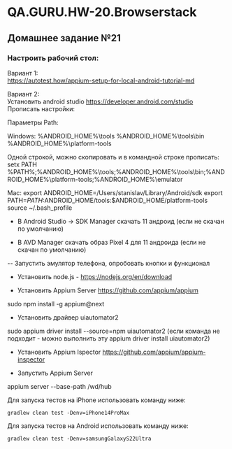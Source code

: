 # QA.GURU.HW-20.Browserstack
## Домашнее задание №21


### Настроить рабочий стол:   
Вариант 1:   
https://autotest.how/appium-setup-for-local-android-tutorial-md   

Вариант 2:   
Установить android studio https://developer.android.com/studio   
Прописать настройки:
  
Параметры Path:   

Windows:
%ANDROID_HOME%\tools
%ANDROID_HOME%\tools\bin
%ANDROID_HOME%\platform-tools

Одной строкой, можно скопировать и в командной строке прописать: setx PATH %PATH%;%ANDROID_HOME%\tools;%ANDROID_HOME%\tools\bin;%ANDROID_HOME%\platform-tools;%ANDROID_HOME%\emulator

Mac:
export ANDROID_HOME=/Users/stanislav/Library/Android/sdk
export PATH=$PATH:$ANDROID_HOME/tools:$ANDROID_HOME/platform-tools
source ~/.bash_profile     

- В Android Studio -> SDK Manager скачать 11 андроид (если не скачан по умолчанию)

- В AVD Manager скачать образ Pixel 4 для 11 андроида (если не скачан по умолчанию)

-- Запустить эмулятор телефона, опробовать кнопки и функционал
- Установить node.js - https://nodejs.org/en/download

- Установить Appium Server https://github.com/appium/appium

sudo npm install -g appium@next    



- Установить драйвер uiautomator2 

 sudo appium driver install --source=npm uiautomator2 (если команда не подходит - можно выполнить эту appium driver install uiautomator2)



- Установить Appium Ispector https://github.com/appium/appium-inspector

- Запустить Appium Server

appium server --base-path /wd/hub
  

Для запуска тестов на iPhone использовать команду ниже:
```shell
gradlew clean test -Denv=iPhone14ProMax
```

Для запуска тестов на Android использовать команду ниже:
```shell
gradlew clean test -Denv=samsungGalaxyS22Ultra
```
